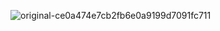 ![original-ce0a474e7cb2fb6e0a9199d7091fc711](https://github.com/user-attachments/assets/e5aed9b4-a2a0-4561-ae86-5f68f1ad1ae4)
